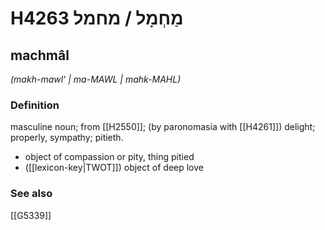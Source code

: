 # H4263 מַחְמָל / מחמל

## machmâl

_(makh-mawl' | ma-MAWL | mahk-MAHL)_

### Definition

masculine noun; from [[H2550]]; (by paronomasia with [[H4261]]) delight; properly, sympathy; pitieth.

- object of compassion or pity, thing pitied
- ([[lexicon-key|TWOT]]) object of deep love
### See also

[[G5339]]

